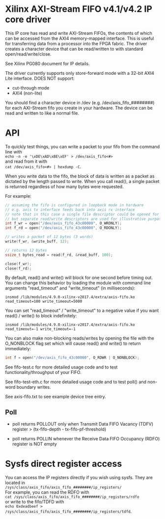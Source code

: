 # Xilinx AXI-Stream FIFO v4.1/v4.2 IP core driver

This IP core has read and write AXI-Stream FIFOs, the contents of which can be accessed from the AXI4 memory-mapped interface. This is useful for transferring data from a processor into the FPGA fabric. The driver creates a character device that can be read/written to with standard open/read/write/close.

See Xilinx PG080 document for IP details.

The driver currently supports only store-forward mode with a 32-bit
AXI4 Lite interface. DOES NOT support:
- cut-through mode
- AXI4 (non-lite)

You should find a character device in /dev (e.g. /dev/axis_fifo_########) for each AXI-Stream fifo you create in your hardware. The device can be read and written to like a normal file.

# API

To quickly test things, you can write a packet to your fifo from the command line with  
`echo -n -e '\xDE\xAD\xBE\xEF' > /dev/axis_fifo<#>`  
and read from it with  
`cat /dev/axis_fifo<#> | hexdump -C`.

When you write data to the fifo, the block of data is written as a packet as dictated by the length passed to write. When you call read(), a single packet is returned regardless of how many bytes were requested.

For example:
```c
// assuming the fifo is configured in loopback mode in hardware
// e.g. axis tx interface feeds back into axis rx interface
// note that in this case a single file descriptor could be opened for both read and write,
// but separate read/write descriptors are used for illustrative purposes
int f_wr = open("/dev/axis_fifo_43c00000", O_WRONLY);
int f_rd = open("/dev/axis_fifo_43c00000", O_RDONLY);

// writes a packet of 12 bytes (3 words)
write(f_wr, &write_buff, 12);

// returns 12 bytes
ssize_t bytes_read = read(f_rd, &read_buff, 100);

close(f_wr);
close(f_rd);
```
By default, read() and write() will block for one second before timing out. You can change this behavior by loading the module with command line arguments "read_timeout" and "write_timeout" (in milliseconds):

`insmod /lib/modules/4.9.0-xilinx-v2017.4/extra/axis-fifo.ko read_timeout=100 write_timeout=5000`

You can set "read_timeout" / "write_timeout" to a negative value if you want read() / write() to block indefinitely:

`insmod /lib/modules/4.9.0-xilinx-v2017.4/extra/axis-fifo.ko read_timeout=-1 write_timeout=-1`

You can also make non-blocking reads/writes by opening the file with the O_NONBLOCK flag set which will cause read() and write() to return immediately:

```c
int f = open("/dev/axis_fifo_43c00000", O_RDWR | O_NONBLOCK);
```

See fifo-test.c for more detailed usage code and to test functionality/throughput of your FIFO.

See fifo-test-eth.c for more detailed usage code and to test poll() and non-word boundary writes.

See axis-fifo.txt to see example device tree entry.

## Poll

* poll returns POLLOUT only when Transmit Data FIFO Vacancy (TDFV) register > (tx-fifo-depth - tx-fifo-pf-threshold)

* poll returns POLLIN whenever the Receive Data FIFO Occupancy (RDFO) register is NOT empty

# Sysfs direct register access

You can access the IP registers directly if you wish using sysfs. They are located in  
`/sys/class/axis_fifo/axis_fifo_########/ip_registers/`  
For example, you can read the RDFO with  
`cat /sys/class/axis_fifo/axis_fifo_########/ip_registers/rdfo`  
or write to the fifo/TDFD with  
`echo 0xdeadbeef > /sys/class/axis_fifo/axis_fifo_########/ip_registers/tdfd`.
